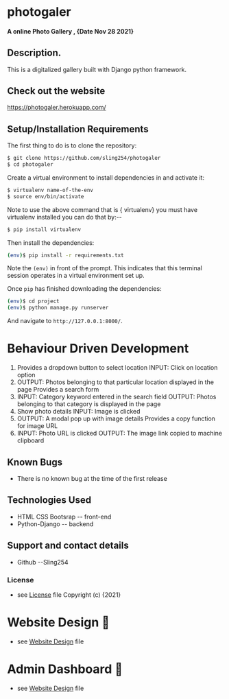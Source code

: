 # photogaler


#### A online Photo Gallery  , {Date Nov 28 2021}

## Description.
This is a digitalized gallery built with Django python framework.

## Check out the website

https://photogaler.herokuapp.com/
## Setup/Installation Requirements

The first thing to do is to clone the repository:

```sh
$ git clone https://github.com/sling254/photogaler
$ cd photogaler
```

Create a virtual environment to install dependencies in and activate it:

```sh
$ virtualenv name-of-the-env
$ source env/bin/activate
```
Note to use the above command that is { virtualenv} you must have virtualenv installed you can do that by:--
```sh
$ pip install virtualenv 

```
Then install the dependencies:

```sh
(env)$ pip install -r requirements.txt
```
Note the `(env)` in front of the prompt. This indicates that this terminal
session operates in a virtual environment set up.

Once `pip` has finished downloading the dependencies:
```sh
(env)$ cd project
(env)$ python manage.py runserver
```
And navigate to `http://127.0.0.1:8000/`.


# Behaviour Driven Development
1. Provides a dropdown button to select location
    INPUT: Click on location option
2. OUTPUT: Photos belonging to that particular location displayed in the page
    Provides a search form
3. INPUT: Category keyword entered in the search field
    OUTPUT: Photos belonging to that category is displayed in the page
4. Show photo details
    INPUT: Image is clicked
5. OUTPUT: A modal pop up with image details
    Provides a copy function for image URL
6. INPUT: Photo URL is clicked
    OUTPUT: The image link copied to machine clipboard
## Known Bugs
- There is no known bug at the time of the first release

## Technologies Used
- HTML CSS Bootsrap -- front-end
- Python-Django -- backend

## Support and contact details
- Github  --Sling254

### License
* see [License](https://github.com/sling254/photogaler/blob/main/LICENSE)  file
Copyright (c) {2021}



# Website Design :link:
* see [Website Design](https://www.figma.com/file/FkJ8zy5BR120eW0pkAN3W5/PhotoGaler?node-id=1%3A2) file


# Admin Dashboard :link:
* see [Website Design](https://www.figma.com/file/1PLCxPvvePTHQtPcYm1x2J/PhotoGaleradmin?node-id=1%3A2) file
